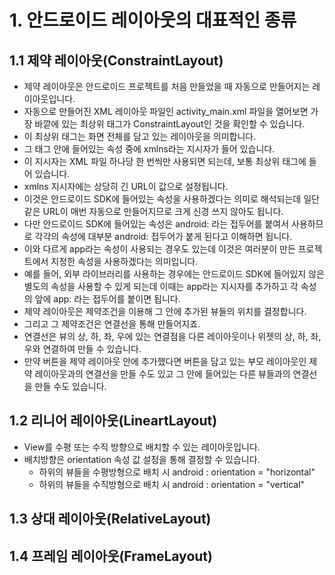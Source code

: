 # 1. 안드로이드 레이아웃의 대표적인 종류


## 1.1 제약 레이아웃(ConstraintLayout)


- 제약 레이아웃은 안드로이드 프로젝트를 처음 만들었을 때 자동으로 만들어지는 레이아웃입니다.
- 자동으로 만들어진 XML 레이아웃 파일인 activity_main.xml 파일을 열어보면 가장 바깥에 있는 최상위 태그가 ConstraintLayout인 것을 확인할 수 있습니다.
- 이 최상위 태그는 화면 전체를 담고 있는 레이아웃을 의미합니다.
- 그 태그 안에 들어있는 속성 중에 xmlns라는 지시자가 들어 있습니다.
- 이 지시자는 XML 파일 하나당 한 번씩만 사용되면 되는데, 보통 최상위 태그에 들어 있습니다.
- xmlns 지시자에는 상당히 긴 URL이 값으로 설정됩니다.
- 이것은 안드로이드 SDK에 들어있는 속성을 사용하겠다는 의미로 해석되는데 일단 같은 URL이 매번 자동으로 만들어지므로 크게 신경 쓰지 않아도 됩니다.
- 다만 안드로이드 SDK에 들어있는 속성은 android: 라는 접두어를 붙여서 사용하므로 각각의 속성에 대부분 android: 접두어가 붙게 된다고 이해하면 됩니다.
- 이와 다르게 app라는 속성이 사용되는 경우도 있는데 이것은 여러분이 만든 프로젝트에서 지정한 속성을 사용하겠다는 의미입니다.
- 예를 들어, 외부 라이브러리를 사용하는 경우에는 안드로이드 SDK에 들어있지 않은 별도의 속성을 사용할 수 있게 되는데 이때는 app라는 지시자를 추가하고 각 속성의 앞에 app: 라는 접두어를 붙이면 됩니다.
- 제약 레이아웃은 제약조건을 이용해 그 안에 추가된 뷰들의 위치를 결정합니다.
- 그리고 그 제약조건은 연결선을 통해 만들어지죠.
- 연결선은 뷰의 상, 하, 좌, 우에 있는 연결점을 다른 레이아웃이나 위젯의 상, 하, 좌, 우와 연결하여 만들 수 있습니다.
- 만약 버튼을 제약 레이아웃 안에 추가했다면 버튼을 담고 있는 부모 레이아웃인 제약 레이아웃과의 연결선을 만들 수도 있고 그 안에 들어있는 다른 뷰들과의 연결선을 만들 수도 있습니다.

## 1.2 리니어 레이아웃(LineartLayout)

- View를 수평 또는 수직 방향으로 배치할 수 있는 레이아웃입니다. 
- 배치방향은 orientation 속성 값 설정을 통해 결정할 수 있습니다.
  - 하위의 뷰들을 수평방형으로 배치 시 android : orientation = "horizontal"
  - 하위의 뷰들을 수직방형으로 배치 시 android : orientation = "vertical"

## 1.3 상대 레이아웃(RelativeLayout)



## 1.4 프레임 레이아웃(FrameLayout)

